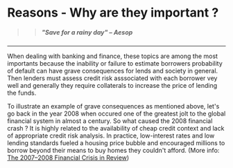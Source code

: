 # Reasons  - Why are they important ?


>> ##### "Save for a rainy day" – *Aesop*

---

When dealing with banking and finance, these topics are among the most importants because the inability or failure to estimate borrowers probability of default can have grave consequences for lends and society in general. Then lenders must assess credit risk asssociated with each borrower vey well and generally they require collaterals to increase the price of lending the funds. 

To illustrate an example of grave consequences as mentioned above, let's go back in the year 2008 when occured one of the greatest jolt to the global financial system in almost a century. So what caused the 2008 financial crash ? It is highly related to the availability of cheap credit context and lack of appropriate credit risk analysis. In practice, low-interest rates and low lending standards fueled a housing price bubble and encouraged millions to borrow beyond their means to buy homes they couldn't afford. (More info: [The 2007–2008 Financial Crisis in Review](https://www.investopedia.com/articles/economics/09/financial-crisis-review.asp))

